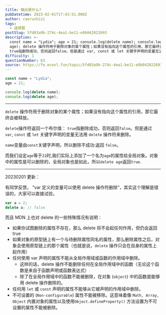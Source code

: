```yaml
---
title: 输出是什么?
pubDatetime: 2023-02-01T17:43:51.000Z
author: caorushizi
tags:
  - 选择题
postSlug: 5fd03a9b-274c-4ea1-be11-e9b042022693
description: >-
  const name = "Lydia"; age = 21; console.log(delete name); console.log(delete
  age); delete 操作符用于删除对象的某个属性；如果没有指向这个属性的引用，那它最终会被释放。 delete操作符返回一个布尔值：
  true指删除成功，否则返回false。但是通过 var, const 或 let 关键字声明的变量无法用
difficulty: 1
questionNumber: 63
source: https://fe.ecool.fun/topic/5fd03a9b-274c-4ea1-be11-e9b042022693
---
```


```javascript
const name = "Lydia";
age = 21;

console.log(delete name);
console.log(delete age);
```

---

`delete` 操作符用于删除对象的某个属性；如果没有指向这个属性的引用，那它最终会被释放。

`delete`操作符返回一个布尔值： `true`指删除成功，否则返回`false`。但是通过 `var`, `const` 或 `let` 关键字声明的变量无法用 `delete` 操作符来删除。

`name`变量由`const`关键字声明，所以删除不成功:返回 `false`。

而我们设定`age`等于`21`时,我们实际上添加了一个名为`age`的属性给全局对象。对象中的属性是可以删除的，全局对象也是如此，所以`delete age`返回`true`.

---

20230201 更新：

有同学反馈， ”var 定义的变量可以使用 delete 操作符删除“，其实这个理解是错误的，大家可以直接试验，

```js
var a = 2;
delete a; // false
```

而且 MDN 上也对 delete 的一些特殊情况有说明：

- 如果你试图删除的属性不存在，那么 delete 将不会起任何作用，但仍会返回 true
- 如果对象的原型链上有一个与待删除属性同名的属性，那么删除属性之后，对象会使用原型链上的那个属性（也就是说，`delete` 操作只会在自身的属性上起作用）
- 任何使用 var 声明的属性不能从全局作用域或函数的作用域中删除。
  - 这样的话，delete 操作不能删除任何在全局作用域中的函数（无论这个函数是来自于函数声明或函数表达式）
  - 除了在全局作用域中的函数不能被删除，在对象 (`object`) 中的函数是能够用 delete 操作删除的。
- 任何用 `let` 或 `const` 声明的属性不能够从它被声明的作用域中删除。
- 不可设置的 (`Non-configurable`) 属性不能被移除。这意味着像 `Math, Array, Object` 内置对象的属性以及使用`Object.defineProperty()` 方法设置为不可设置的属性不能被删除。
